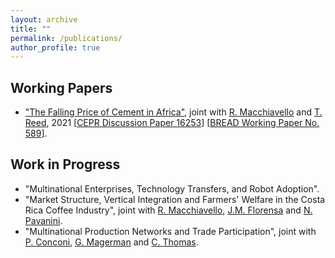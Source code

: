 ```yaml
---
layout: archive
title: ""
permalink: /publications/
author_profile: true
---
```



Working Papers 
-----

* <a href="https://drive.google.com/file/d/14ksMRepTuYuAFa6OjyUz3EDXqk0T2etJ/view" target="_blank">"The Falling Price of Cement in Africa"</a>, joint with <a href="https://sites.google.com/site/roccomacchiavello/" target="_blank">R. Macchiavello</a> and <a href="https://sites.google.com/view/tristanreed/home" target="_blank">T. Reed</a>, 2021 [<a href="https://cepr.org/active/publications/discussion_papers/dp.php?dpno=16253" target="_blank">CEPR Discussion Paper 16253</a>] [<a href="https://www.ibread.org/working-paper/bread-working-paper-no-589-june-2021/" target="_blank">BREAD Working Paper No. 589</a>].


 
Work in Progress
-----

* "Multinational Enterprises, Technology Transfers, and Robot Adoption".
* "Market Structure, Vertical Integration and Farmers' Welfare in the Costa Rica Coffee Industry", joint with <a href="https://sites.google.com/site/roccomacchiavello/" target="_blank">R. Macchiavello</a>, <a href="https://sites.google.com/site/pmiquelflorensa/home" target="_blank">J.M. Florensa</a> and <a href="https://sites.google.com/site/nicolapavanini/" target="_blank">N. Pavanini</a>.
* "Multinational Production Networks and Trade Participation", joint with <a href="https://sites.google.com/view/paola-conconi-website/" target="_blank">P. Conconi</a>, <a href="http://www.glennmagerman.com/" target="_blank">G. Magerman</a> and <a href="https://www.lse.ac.uk/management/people/academic-staff/cthomas" target="_blank">C. Thomas</a>.
